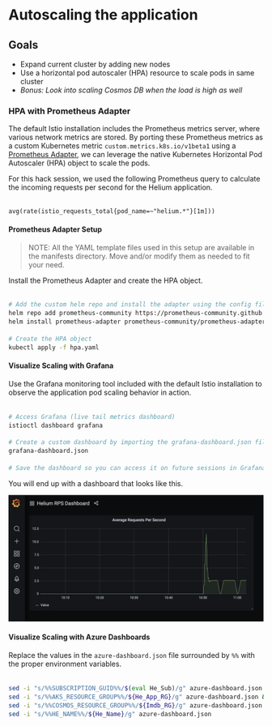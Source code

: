 # Autoscaling the application

## Goals

- Expand current cluster by adding new nodes
- Use a horizontal pod autoscaler (HPA) resource to scale pods in same cluster
- *Bonus: Look into scaling Cosmos DB when the load is high as well*

### HPA with Prometheus Adapter

The default Istio installation includes the Prometheus metrics server, where various network metrics are stored. By porting these Prometheus metrics as a custom Kubernetes metric `custom.metrics.k8s.io/v1beta1` using a [Prometheus Adapter](https://github.com/DirectXMan12/k8s-prometheus-adapter), we can leverage the native Kubernetes Horizontal Pod Autoscaler (HPA) object to scale the pods.

For this hack session, we used the following Prometheus query to calculate the incoming requests per second for the Helium application.

```promql

avg(rate(istio_requests_total{pod_name=~"helium.*"}[1m]))

```

#### Prometheus Adapter Setup

> NOTE: All the YAML template files used in this setup are available in the manifests directory. Move and/or modify them as needed to fit your need.

Install the Prometheus Adapter and create the HPA object.

```bash

# Add the custom helm repo and install the adapter using the config file
helm repo add prometheus-community https://prometheus-community.github.io/helm-charts
helm install prometheus-adapter prometheus-community/prometheus-adapter -f prom-adapter-config.yaml

# Create the HPA object
kubectl apply -f hpa.yaml

```

#### Visualize Scaling with Grafana

Use the Grafana monitoring tool included with the default Istio installation to observe the application pod scaling behavior in action.

```bash

# Access Grafana (live tail metrics dashboard)
istioctl dashboard grafana

# Create a custom dashboard by importing the grafana-dashboard.json file into Grafana
grafana-dashboard.json

# Save the dashboard so you can access it on future sessions in Grafana

```

You will end up with a dashboard that looks like this.

![alt text](./images/grafana-dashboard.png "Sample Grafana Dashboard")

#### Visualize Scaling with Azure Dashboards

Replace the values in the `azure-dashboard.json` file surrounded by `%%` with the proper environment variables.

```bash

sed -i "s/%%SUBSCRIPTION_GUID%%/$(eval He_Sub)/g" azure-dashboard.json && \
sed -i "s/%%AKS_RESOURCE_GROUP%%/${He_App_RG}/g" azure-dashboard.json && \
sed -i "s/%%COSMOS_RESOURCE_GROUP%%/${Imdb_RG}/g" azure-dashboard.json && \
sed -i "s/%%HE_NAME%%/${He_Name}/g" azure-dashboard.json

```
